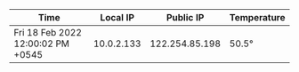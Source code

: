 | Time     | Local IP | Public IP | Temperature |
| ----------- | ----------- | ----------- | ----------- |
| Fri 18 Feb 2022 12:00:02 PM +0545      | 10.0.2.133     | 122.254.85.198  | 50.5° |
